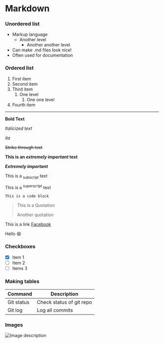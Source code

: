 # Markdown

### Unordered list
- Markup language
  - Another level
    - Another another level
- Can make .md files look nice!
- Often used for documentation

### Ordered list
1. First item
2. Second item
3. Third item
   1. One level
      1. One one level
4. Fourth item

---

**Bold Text**

_Italicized text_

*ita*

~~Strike through text~~

**This is an _extremely important_ text**

***Extremely important***

This is a <sub>subscript</sub> text

This is a <sup>superscript</sup> text

`This is a code block`

> This is a Quotation
>
> Another quotation

This is a link [Facebook](www.facebook.com)

Hello 😄

### Checkboxes
- [x] Item 1
- [ ] Item 2
- [ ] Items 3

### Making tables
|Command |Description |
|--------|-----------|
|Git status |Check status of git repo
|Git log |Log all commits

### Images
![Image description](https://images.unsplash.com/photo-1502877338535-766e1452684a?ixlib=rb-4.0.3&ixid=M3wxMjA3fDB8MHxwaG90by1wYWdlfHx8fGVufDB8fHx8fA%3D%3D&auto=format&fit=crop&w=1772&q=80)